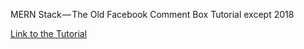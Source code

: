 MERN Stack — The Old Facebook Comment Box Tutorial except 2018

[Link to the Tutorial](https://medium.com/@bryantheastronaut/ok-here-we-go-b9f683c5a00c)